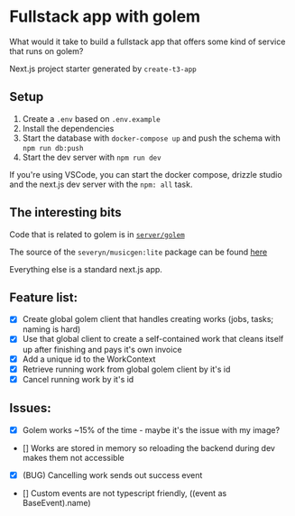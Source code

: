 # Fullstack app with golem

What would it take to build a fullstack app that offers some kind of service that runs on golem?

Next.js project starter generated by `create-t3-app`

## Setup

1. Create a `.env` based on `.env.example`
1. Install the dependencies
1. Start the database with `docker-compose up` and push the schema with `npm run db:push`
1. Start the dev server with `npm run dev`

If you're using VSCode, you can start the docker compose, drizzle studio and the next.js dev server with the `npm: all` task.

## The interesting bits

Code that is related to golem is in [`server/golem`](/src/server/golem)

The source of the `severyn/musicgen:lite` package can be found [here](/golem/)

Everything else is a standard next.js app.

## Feature list:

- [x] Create global golem client that handles creating works (jobs, tasks; naming is hard)
- [x] Use that global client to create a self-contained work that cleans itself up after finishing and pays it's own invoice
- [x] Add a unique id to the WorkContext
- [x] Retrieve running work from global golem client by it's id
- [x] Cancel running work by it's id

## Issues:

- [x] Golem works ~15% of the time - maybe it's the issue with my image?
- [] Works are stored in memory so reloading the backend during dev makes them not accessible
- [x] (BUG) Cancelling work sends out success event
- [] Custom events are not typescript friendly, ((event as BaseEvent<unknown>).name)
